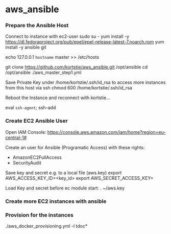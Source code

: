 # aws_ansible

### Prepare the Ansible Host

Connect to instance with ec2-user
sudo su -
yum install -y https://dl.fedoraproject.org/pub/epel/epel-release-latest-7.noarch.rpm
yum install -y ansible git

echo 127.0.0.1 `hostname` master >> /etc/hosts

git clone https://github.com/kortstie/aws_ansible.git /opt/ansible
cd /opt/ansible
./aws_master_step1.yml

Save Private Key under /home/kortstie/.ssh/id_rsa to access more instances from this host via ssh
chmod 600 /home/kortstie/.ssh/id_rsa

Reboot the Instance and reconnect with kortstie...

eval `ssh-agent`; ssh-add


### Create EC2 Ansible User

Open IAM Console: https://console.aws.amazon.com/iam/home?region=eu-central-1#

Create an user for Ansible (Programatic Access) with these rights:
- AmazonEC2FullAccess
- SecurityAudit 

Save key and secret e.g. to a local file (aws.key)
export AWS_ACCESS_KEY_ID=<key_id>
export AWS_SECRET_ACCESS_KEY=<secret>

Load Key and secret before ec module start: 
. ~/aws.key

### Create more EC2 instances with ansible

### Provision for the instances
 ./aws_docker_provisioning.yml -l tdoc*
